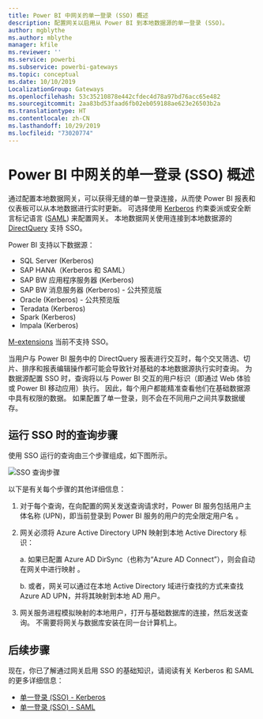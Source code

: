 ```yaml
---
title: Power BI 中网关的单一登录 (SSO) 概述
description: 配置网关以启用从 Power BI 到本地数据源的单一登录 (SSO)。
author: mgblythe
ms.author: mblythe
manager: kfile
ms.reviewer: ''
ms.service: powerbi
ms.subservice: powerbi-gateways
ms.topic: conceptual
ms.date: 10/10/2019
LocalizationGroup: Gateways
ms.openlocfilehash: 53c35210878e442cfdec4d78a97bd76acc65e482
ms.sourcegitcommit: 2aa83bd53faad6fb02eb059188ae623e26503b2a
ms.translationtype: HT
ms.contentlocale: zh-CN
ms.lasthandoff: 10/29/2019
ms.locfileid: "73020774"
---
```

# <a name="overview-of-single-sign-on-sso-for-gateways-in-power-bi"></a>Power BI 中网关的单一登录 (SSO) 概述

通过配置本地数据网关，可以获得无缝的单一登录连接，从而使 Power BI 报表和仪表板可以从本地数据进行实时更新。 可选择使用 [Kerberos](service-gateway-sso-kerberos.md) 约束委派或安全断言标记语言 ([SAML](service-gateway-sso-saml.md)) 来配置网关。 本地数据网关使用连接到本地数据源的 [DirectQuery](desktop-directquery-about.md) 支持 SSO。

Power BI 支持以下数据源：

* SQL Server (Kerberos)
* SAP HANA（Kerberos 和 SAML）
* SAP BW 应用程序服务器 (Kerberos)
* SAP BW 消息服务器 (Kerberos) - 公共预览版
* Oracle (Kerberos) - 公共预览版
* Teradata (Kerberos)
* Spark (Kerberos)
* Impala (Kerberos)

[M-extensions](https://github.com/microsoft/DataConnectors/blob/master/docs/m-extensions.md) 当前不支持 SSO。

当用户与 Power BI 服务中的 DirectQuery 报表进行交互时，每个交叉筛选、切片、排序和报表编辑操作都可能会导致针对基础的本地数据源执行实时查询。 为数据源配置 SSO 时，查询将以与 Power BI 交互的用户标识（即通过 Web 体验或 Power BI 移动应用）执行。 因此，每个用户都能精准查看他们在基础数据源中具有权限的数据。 如果配置了单一登录，则不会在不同用户之间共享数据缓存。

## <a name="query-steps-when-running-sso"></a>运行 SSO 时的查询步骤

使用 SSO 运行的查询由三个步骤组成，如下图所示。

![SSO 查询步骤](media/service-gateway-sso-overview/sso-query-steps.png)

以下是有关每个步骤的其他详细信息：

1. 对于每个查询，在向配置的网关发送查询请求时，Power BI 服务包括用户主体名称 (UPN)，即当前登录到 Power BI 服务的用户的完全限定用户名  。

2. 网关必须将 Azure Active Directory UPN 映射到本地 Active Directory 标识：

   a. 如果已配置 Azure AD DirSync（也称为“Azure AD Connect”），则会自动在网关中进行映射  。

   b.  或者，网关可以通过在本地 Active Directory 域进行查找的方式来查找 Azure AD UPN，并将其映射到本地 AD 用户。

3. 网关服务进程模拟映射的本地用户，打开与基础数据库的连接，然后发送查询。 不需要将网关与数据库安装在同一台计算机上。

## <a name="next-steps"></a>后续步骤

现在，你已了解通过网关启用 SSO 的基础知识，请阅读有关 Kerberos 和 SAML 的更多详细信息：

* [单一登录 (SSO) - Kerberos](service-gateway-sso-kerberos.md)
* [单一登录 (SSO) - SAML](service-gateway-sso-saml.md)
